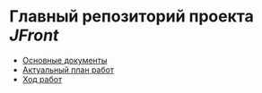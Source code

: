# Главный репозиторий проекта *JFront*

- [Основные документы](https://github.com/Jepria/doc/tree/master/jfront)
- [Актуальный план работ](https://github.com/Jepria/doc/blob/master/jfront/jfront-plan.md)
- [Ход работ](https://github.com/Jepria/jfront/projects/2)

